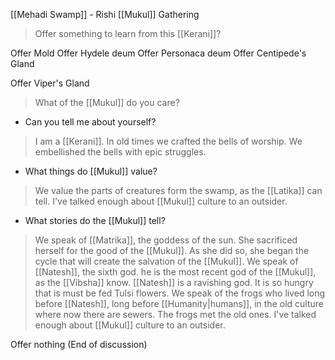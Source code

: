 [[Mehadi Swamp]] - Rishi [[Mukul]] Gathering

> Offer something to learn from this [[Kerani]]?

Offer Mold
Offer Hydele deum
Offer Personaca deum
Offer Centipede's Gland

Offer Viper's Gland
> What of the [[Mukul]] do you care?

- Can you tell me about yourself?
> I am a [[Kerani]]. In old times we crafted the bells of worship. We embellished the bells with epic struggles.
- What things do [[Mukul]] value?
> We value the parts of creatures form the swamp, as the [[Latika]] can tell.
> I've talked enough about [[Mukul]] culture to an outsider.
- What stories do the [[Mukul]] tell?
> We speak of [[Matrika]], the goddess of the sun. She sacrificed herself for the good of the [[Mukul]]. As she did so, she began the cycle that will create the salvation of the [[Mukul]].
> We speak of [[Natesh]], the sixth god. he is the most recent god of the [[Mukul]], as the [[Vibsha]] know. [[Natesh]] is a ravishing god. It is so hungry that is must be fed Tulsi flowers.
> We speak of the frogs who lived long before [[Natesh]], long before [[Humanity|humans]], in the old culture where now there are sewers. The frogs met the old ones.
> I've talked enough about [[Mukul]] culture to an outsider.

Offer nothing
(End of discussion)